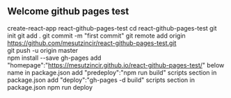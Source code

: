 ## Welcome github pages test
create-react-app react-github-pages-test
cd react-github-pages-test
git init
git add .
git commit -m "first commit"
git remote add origin https://github.com/mesutzincir/react-github-pages-test.git  
git push -u origin master       
npm install --save gh-pages 
add "homepage":"https://mesutzincir.github.io/react-github-pages-test/" below name in package.json
add "predeploy":"npm run build" scripts section in package.json
add "deploy":"gh-pages -d build" scripts section in package.json
npm run deploy